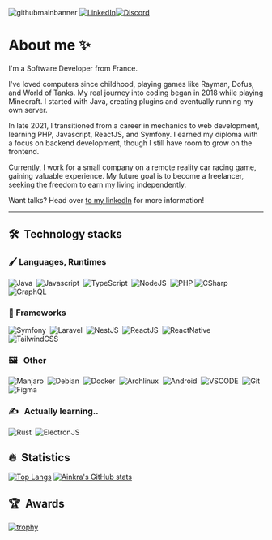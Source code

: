 ![githubmainbanner](https://github.com/user-attachments/assets/6ab5cc1b-c1ed-4a2f-9526-c833108ae398)
[![LinkedIn](https://img.shields.io/badge/linkedin-%230077B5.svg?style=for-the-badge&logo=linkedin&logoColor=white)](https://www.linkedin.com/in/lo%C3%AFs-d-a242591a1/)[![Discord](https://img.shields.io/badge/Discord-%235865F2.svg?style=for-the-badge&logo=discord&logoColor=white)](https://discord.gg/6Cdv9E3b7W)

# About me ✨

I'm a Software Developer from France.

I've loved computers since childhood, playing games like Rayman, Dofus, and World of Tanks. My real journey into coding began in 2018 while playing Minecraft. I started with Java, creating plugins and eventually running my own server.

In late 2021, I transitioned from a career in mechanics to web development, learning PHP, Javascript, ReactJS, and Symfony. I earned my diploma with a focus on backend development, though I still have room to grow on the frontend.

Currently, I work for a small company on a remote reality car racing game, gaining valuable experience. My future goal is to become a freelancer, seeking the freedom to earn my living independently.

Want talks? Head over [to my linkedln](https://www.linkedin.com/in/lo%C3%AFs-d-a242591a1/) for more information!

---

## 🛠️ &nbsp;Technology stacks
### 🖌️ Languages, Runtimes
<p>
<img src="https://ziadoua.github.io/m3-Markdown-Badges/badges/Java/java1.svg" title="Java" alt="Java"/>&nbsp;
<img src="https://ziadoua.github.io/m3-Markdown-Badges/badges/Javascript/javascript2.svg" title="Javascript" alt="Javascript"/>&nbsp;
<img src="https://ziadoua.github.io/m3-Markdown-Badges/badges/TypeScript/typescript1.svg" title="TypeScript" alt="TypeScript"/>&nbsp;
<img src="https://ziadoua.github.io/m3-Markdown-Badges/badges/NodeJS/nodejs2.svg" title="NodeJS" alt="NodeJS"/>&nbsp;
<img src="https://ziadoua.github.io/m3-Markdown-Badges/badges/PHP/php2.svg" **alt="PHP" title="PHP"/>
<img src="https://ziadoua.github.io/m3-Markdown-Badges/badges/CSharp/csharp1.svg" title="CSharp" alt="CSharp"/>&nbsp;
<img src="https://ziadoua.github.io/m3-Markdown-Badges/badges/GraphQL/graphql1.svg" **alt="GraphQL" title="GraphQL"/>
<!-- <img src="" title="" alt=""/>&nbsp; -->
</p>

### 🎨 Frameworks
<p>
<img src="https://ziadoua.github.io/m3-Markdown-Badges/badges/Symfony/symfony1.svg" title="Symfony" alt="Symfony"/>&nbsp;
<img src="https://ziadoua.github.io/m3-Markdown-Badges/badges/Laravel/laravel2.svg" title="Laravel" alt="Laravel"/>&nbsp;
<img src="https://ziadoua.github.io/m3-Markdown-Badges/badges/NestJS/nestjs1.svg" title="NestJS" alt="NestJS"/>&nbsp;
<img src="https://ziadoua.github.io/m3-Markdown-Badges/badges/React/react2.svg" title="ReactJS" alt="ReactJS"/>&nbsp;
<img src="https://ziadoua.github.io/m3-Markdown-Badges/badges/ReactNative/reactnative2.svg" title="ReactNative" alt="ReactNative"/>&nbsp;
<img src="https://ziadoua.github.io/m3-Markdown-Badges/badges/TailwindCSS/tailwindcss2.svg" **alt="TailwindCSS" title="TailwindCSS"/>
<!-- <img src="" title="" alt=""/>&nbsp; -->
</p>

### 🖼️ &nbsp; Other
<p>
<img src="https://ziadoua.github.io/m3-Markdown-Badges/badges/Manjaro/manjaro1.svg" title="Manjaro" alt="Manjaro"/>&nbsp;
<img src="https://ziadoua.github.io/m3-Markdown-Badges/badges/Debian/debian1.svg" title="Debian" alt="Debian"/>&nbsp;
<img src="https://ziadoua.github.io/m3-Markdown-Badges/badges/Docker/docker1.svg" title="Docker" alt="Docker"/>&nbsp;
<img src="https://ziadoua.github.io/m3-Markdown-Badges/badges/Arch/arch2.svg" title="Archlinux" alt="Archlinux"/>&nbsp;
<img src="https://ziadoua.github.io/m3-Markdown-Badges/badges/Android/android2.svg" title="Android" alt="Android"/>&nbsp;
<img src="https://ziadoua.github.io/m3-Markdown-Badges/badges/VisualStudioCode/visualstudiocode1.svg" title="Visual Studio Code" alt="VSCODE"/>&nbsp;
<img src="https://ziadoua.github.io/m3-Markdown-Badges/badges/Git/git2.svg" title="Git" alt="Git"/>&nbsp;
<img src="https://ziadoua.github.io/m3-Markdown-Badges/badges/Figma/figma2.svg" title="Figma" alt="Figma"/>&nbsp;
<!-- <img src="" title="" alt=""/>&nbsp; -->
</p>

### ✍️ &nbsp; Actually learning..
<p>
<img src="https://ziadoua.github.io/m3-Markdown-Badges/badges/Rust/rust2.svg" title="Rust" alt="Rust"/>&nbsp;
<img src="https://ziadoua.github.io/m3-Markdown-Badges/badges/Electron/electron2.svg" title="ElectronJS" alt="ElectronJS"/>&nbsp;
<!-- <img src="" title="" alt=""/>&nbsp; -->
</p>

## 🔥 &nbsp;Statistics
[![Top Langs](https://github-readme-stats.vercel.app/api/top-langs/?username=Ainkra&theme=nightowl)](https://github.com/anuraghazra/github-readme-stats)
[![Ainkra's GitHub stats](https://github-readme-stats.vercel.app/api?username=Ainkra&show_icons=true&theme=nightowl)](https://github.com/anuraghazra/github-readme-stats)

## 🏆 &nbsp;Awards

[![trophy](https://github-profile-trophy.vercel.app/?username=Ainkra&theme=chalk&no-frame=true&column=3)](https://github.com/ryo-ma/github-profile-trophy)

<!--
**Ainkra** is a ✨ _special_ ✨ repository because its `README.md` (this file) appears on your GitHub profile.

Here are some ideas to get you started:

- 🔭 I’m currently working on ...
- 🌱 I’m currently learning ...
- 👯 I’m looking to collaborate on ...
- 🤔 I’m looking for help with ...
- 💬 Ask me about ...
- 📫 How to reach me: ...
- 😄 Pronouns: ...
- ⚡ Fun fact: ...
-->
